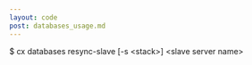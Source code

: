 ```yaml
---
layout: code
post: databases_usage.md
---
```



$ cx databases resync-slave [-s &lt;stack&gt;] &lt;slave server name&gt;
